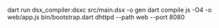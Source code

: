 dart run dsx_compiler:dsxc src/main.dsx -o gen
dart compile js -O4 -o web/app.js bin/bootstrap.dart
dhttpd --path web --port 8080

